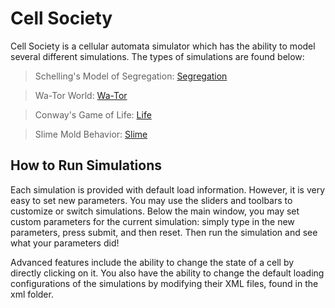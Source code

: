Cell Society
============

Cell Society is a cellular automata simulator which has the ability to model several different simulations. The types of simulations are found below:

> Schelling's Model of Segregation: [Segregation](http://nifty.stanford.edu/2014/mccown-schelling-model-segregation/)

> Wa-Tor World: [Wa-Tor](http://nifty.stanford.edu/2011/scott-wator-world/)

> Conway's Game of Life: [Life](https://en.wikipedia.org/wiki/Conway%27s_Game_of_Life)

> Slime Mold Behavior: [Slime](http://zool33.uni-graz.at/schmickl/Self-organization/Group_behavior/Slime_mold_behavior/slime_mold_behavior.html)

How to Run Simulations
----------------------
Each simulation is provided with default load information. However, it is very easy to set new parameters. You may use the sliders and toolbars to customize or switch simulations. Below the main window, you may set custom parameters for the current simulation: simply type in the new parameters, press submit, and then reset. Then run the simulation and see what your parameters did!

Advanced features include the ability to change the state of a cell by directly clicking on it. You also have the ability to change the default loading configurations of the simulations by modifying their XML files, found in the xml folder.
